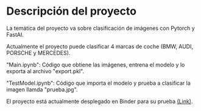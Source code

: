 # Descripción del proyecto

La temática del proyecto va sobre clasificación de imágenes con Pytorch y FastAI.

Actualmente el proyecto puede clasificar 4 marcas de coche (BMW, AUDI, PORSCHE y MERCEDES).

"Main.ipynb": Código que obtiene las imágenes, entrena el modelo y lo exporta al archivo "export.pkl".

"TestModel.ipynb": Código que importa el modelo y prueba a clasificar la imagen llamda "prueba.jpg".

El proyecto está actualmente desplegado en Binder para su prueba [(Link)](https://mybinder.org/v2/gh/AntonioRG00/CarClassify-Pytorch-FastAI/HEAD).
